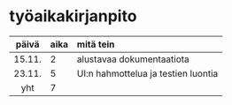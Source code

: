 # työaikakirjanpito

| päivä | aika | mitä tein  |
| :----:|:-----| :-----|
| 15.11. | 2    | alustavaa dokumentaatiota |
| 23.11. | 5    | UI:n hahmottelua ja testien luontia |
| yht    | 7     | |
